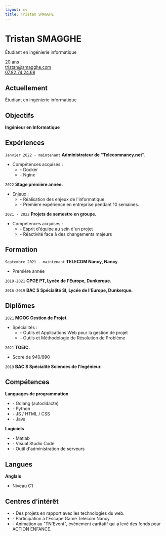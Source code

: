 ```yaml
---
layout: cv
title: Tristan SMAGGHE
---
```

# Tristan SMAGGHE
Étudiant en ingénierie informatique

<div id="webaddress">
<a href="#">20 ans</a>
<br/>
<a href="tristan@smagghe.com">tristan@smagghe.com</a>
<br/>
<a href="#">07.82.74.24.68</a>
</div>

## Actuellement

Étudiant en ingénierie informatique

## Objectifs

__Ingénieur en Informatique__

## Expériences

`Janvier 2022 - maintenant`
__Administrateur de "Telecomnancy.net".__

- Compétences acquises :
    * \- Docker
    * \- Nginx

`2022`
__Stage première année.__

- Enjeux :
    * \- Réalisation des enjeux de l'informatique
    * \- Première expérience en entreprise pendant 10 semaines.

`2021 - 2022`
__Projets de semestre en groupe.__

- Compétences acquises :
    * \- Esprit d'équipe au sein d'un projet
    * \- Réactivité face à des changements majeurs

## Formation

`Septembre 2021 - maintenant`
__TELECOM Nancy, Nancy__

- Première année

`2019-2021`
__CPGE PT, Lycée de l'Europe, Dunkerque.__

`2016-2019`
__BAC S Spécialité SI, Lycée de l'Europe, Dunkerque.__

## Diplômes

`2021`
__MOOC Gestion de Projet.__

- Spécialités :
    * \- Outils et Applications Web pour la gestion de projet
    * \- Outils et Méthodologie de Résolution de Problème

`2021`
__TOEIC.__

- Score de 940/990

`2019`
__BAC S Spécialité Sciences de l'Ingénieur.__

## Compétences

__Languages de programmation__
* \- Golang (autodidacte)
* \- Python
* \- JS / HTML / CSS
* \- Java

__Logiciels__
* \- Matlab
* \- Visual Studio Code
* \- Outil d'administration de serveurs

## Langues

__Anglais__
* Niveau C1

## Centres d’intérêt

- \- Des projets en rapport avec les technologies du web.
- \- Participation à l'Escape Game Telecom Nancy.
- \- Animation au "TN'Event", évènement caritatif qui a levé des fonds pour ACTION ENFANCE.
